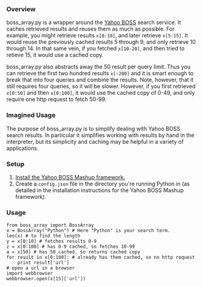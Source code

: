 
### Overview

boss_array.py is a wrapper around the [Yahoo BOSS][yahoo_boss] search service. It caches retrieved results and reuses them as much as possible. For example, you might retrieve results ``x[0:10]``, and later retrieve ``x[5:15]``. It would reuse the previously cached results 5 through 9, and only retrieve 10 through 14. In that same vein, if you fetched ``x[10-20]``, and then tried to retieve 15, it would use a cached copy.

boss_array.py also abstracts away the 50 result per query limit. Thus you can retrieve the first two hundred results ``x[:200]`` and it is smart enough to break that into four queries and combine the results. Note, however, that it still requires four queries, so it will be slower. However, if you first retrieved ``x[0:50]`` and then ``x[0:100]``, it would use the cached copy of 0-49, and only require one http request to fetch 50-99.

[yahoo_boss]: http://developer.yahoo.com/search/boss/

### Imagined Usage

The purpose of boss_array.py is to simplify dealing with Yahoo BOSS search results. In particular it simplifies working with results by hand in the interpreter, but its simplicity and caching may be helpful in a variety of applications.

### Setup

1. [Install the Yahoo BOSS Mashup framework.][install]
2. Create a ``config.json`` file in the directory you're running Python in (as detailed in the installation instructions for the Yahoo BOSS Mashup framework).

[install]: http://developer.yahoo.com/search/boss/mashup.html

### Usage

    from boss_array import BossArray
    x = BossArray("Python") # Here "Python" is your search term.
    len(x) # to find the length
    y = x[0:10] # fetches results 0-9
    z = x[0:100] # has 0-9 cached, so fetches 10-99
    a = x[50] # has 50 cached, so returns cached copy
    for result in x[0:100]: # already has them cached, so no http request
        print result['url']
    # open a url in a browser
    import webbrowser
    webbrowser.open(x[15]['url']) 

